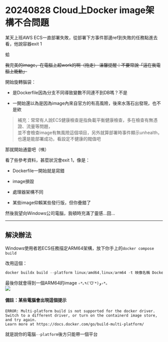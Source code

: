 ﻿---
tags:
  - Docker
---
# 20240828 Cloud上Docker image架構不合問題

某天上班AWS ECS一直部署失敗，從部署下方事件那邊ref到失敗的任務點進去看，他說容器exit 1

蛤


~~我完美的image，在電腦上超work的啊（拖走） 溫馨提醒：不要常說「這在我電腦上能動」~~


開始旋轉腦袋：

- 是Dockerfile因為分支不同導致變數不同連不到DB嗎？不是

- 一開始還以為是因為image內來自官方的有高風險，後來水落石出發現，也不是欸


> 補充：常常有人說ECS健康檢查是指負載平衡健康檢查，多在檢查有無憑證、流量等問題，\
> 並不會檢查image有無風險這個項目，另外就算部署時事件顯示unhealth，也還是能部署成功，看設定不健康的閥值吧


那就開始通靈吧（咦）

看了些參考資料，甚麼狀況會exit 1，像是：

- Dockerfile一開始就是寫錯

- image損毀

- 處理器架構不同

- 某些image仰賴某些發行版，但你疊錯了

然後我望向Windows公司電腦，我頓時充滿了靈感...囧...

---

## 解決辦法

Windows使用者若ECS任務描定ARM64架構，放下你手上的`docker compose build`


改用這個：

```ps1
docker buildx build --platform linux/amd64,linux/arm64 -t 映像名稱 Dockerfile所在目錄
```

最後你就會得到一個ARM64的image `✧*｡٩(ˊᗜˋ*)و✧*｡`\
![](https://images.amplenote.com/dd58d462-650f-11ef-a7b1-b6c19b417745/b417ce6a-9372-471c-8819-b277cf7c5dbe.png)



#### 備註：某些電腦會出現這個提示
```
ERROR: Multi-platform build is not supported for the docker driver.
Switch to a different driver, or turn on the containerd image store, and try again.
Learn more at https://docs.docker.com/go/build-multi-platform/ 
```
就是說你的電腦`--platform`後方只能帶一個平台